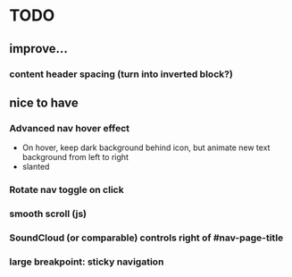 # TODO

## improve...

### content header spacing (turn into inverted block?)

## nice to have

### Advanced nav hover effect

- On hover, keep dark background behind icon, but animate new text background from left to right
- slanted


### Rotate nav toggle on click

### smooth scroll (js)

### SoundCloud (or comparable) controls right of #nav-page-title

### large breakpoint: sticky navigation